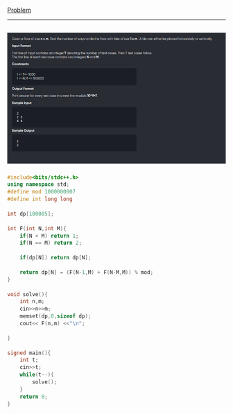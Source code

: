 [Problem](https://practice.geeksforgeeks.org/problems/count-the-number-of-ways-to-tile-the-floor-of-size-n-x-m-using-1-x-m-size-tiles0509/1)

---
![alt image](img/1.png)
---

```cpp
#include<bits/stdc++.h>
using namespace std;
#define mod 1000000007
#define int long long 

int dp[100005];

int F(int N,int M){
	if(N < M) return 1;
	if(N == M) return 2;

	if(dp[N]) return dp[N];

	return dp[N] = (F(N-1,M) + F(N-M,M)) % mod;
}

void solve(){
	int n,m;
	cin>>n>>m;
	memset(dp,0,sizeof dp);
	cout<< F(n,m) <<"\n";

}

signed main(){
	int t;
	cin>>t;
	while(t--){
		solve();
	}
	return 0;
}
```
